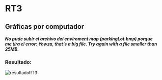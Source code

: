 # RT3
## Gráficas por computador
##### No pude subir el archivo del enviroment map (parkingLot.bmp) porque me tira el error: Yowza, that’s a big file. Try again with a file smaller than 25MB.
### Resultado:
![resultadoRT3](https://user-images.githubusercontent.com/64100118/198221466-cabc9e15-b784-485d-9cb9-fe7c57ef6850.png)

 
